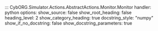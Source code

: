 ::: CybORG.Simulator.Actions.AbstractActions.Monitor.Monitor
    handler: python
    options:
        show_source: false
        show_root_heading: false
        heading_level: 2
        show_category_heading: true
        docstring_style: "numpy"
        show_if_no_docstring: false
        show_docstring_parameters: true